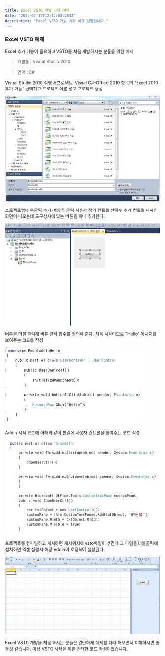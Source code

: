 ```yaml
---
title: Excel VSTO 개발 시작 예제
date: "2021-07-17T12:12:03.284Z"
description: "Excel VSTO 개발 시작 예제 설명입니다."
---
```


### Excel VSTO 예제
Excel 추가 기능이 필요하고 VSTO를 처음 개발하시는 분들을 위한 예제

> 개발툴 : Visual Studio 2010

> 언어 : C#

Visual Studio 2010 실행
새프로젝트-Visual C#-Office-2010 항목의 "Excel 2010 추가 기능" 선택하고 프로젝트 이름 넣고 프로젝트 생성

![Excel1](ex1.jpg)

프로젝트명에 우클릭 추가-새항목 클릭
사용자 정의 컨트롤 선택후 추가
컨트롤 디자인 화면이 나오는데 도구상자에 있는 버튼을 하나 추가한다.

![Excel2](ex2.jpg)

버튼을 더블 클릭해 버튼 클릭 함수를 정의해 준다.
처음 시작이므로 "Hello" 메시지를 보여주는 코드를 작성

![Excel3](ex3.jpg)

Addin 시작 코드에 아래와 같이 판넬에 사용자 컨트롤을 붙여주는 코드 작성

![Excel4](ex4.jpg)

프로젝트를 컴파일하고 게시하면 게시위치에 vsto파일이 생긴다
그 파일을 더블클릭해 설치하면 엑셀 실행시 해당 Addin이 로딩되어 실행된다.

![Excel5](ex5.jpg)

Excel VSTO 개발을 처음 하시는 분들은 간단하게 예제를 따라 해보면서 이해하시면 좋을것 같습니다.
이상 VSTO 시작을 위한 간단한 코드 작성이었습니다.
